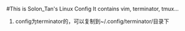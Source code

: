 #This is Solon_Tan's Linux Config
It contains vim, terminator, tmux...
1. config为terminator的，可以复制到~/.config/terminator/目录下
